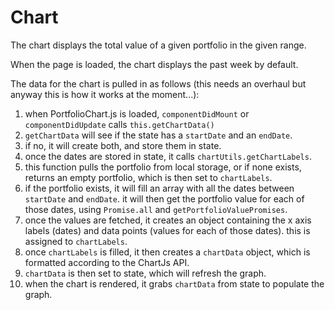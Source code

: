 # Chart

The chart displays the total value of a given portfolio in the given range.

When the page is loaded, the chart displays the past week by default.

The data for the chart is pulled in as follows (this needs an overhaul but anyway this is how it works at the moment...):

1. when PortfolioChart.js is loaded, `componentDidMount` or `componentDidUpdate` calls `this.getChartData()`
2. `getChartData` will see if the state has a `startDate` and an `endDate`.
3. if no, it will create both, and store them in state.
4. once the dates are stored in state, it calls `chartUtils.getChartLabels`.
5. this function pulls the portfolio from local storage, or if none exists, returns an empty portfolio, which is then set to `chartLabels`.
6. if the portfolio exists, it will fill an array with all the dates between `startDate` and `endDate`. it will then get the portfolio value for each of those dates, using `Promise.all` and `getPortfolioValuePromises`.
7. once the values are fetched, it creates an object containing the x axis labels (dates) and data points (values for each of those dates). this is assigned to `chartLabels`.
8. once `chartLabels` is filled, it then creates a `chartData` object, which is formatted according to the ChartJs API.
9. `chartData` is then set to state, which will refresh the graph.
10. when the chart is rendered, it grabs `chartData` from state to populate the graph.
